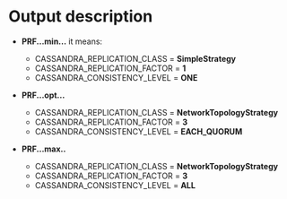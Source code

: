 # Output description
 

 - **PRF...min...** it means:
   - CASSANDRA_REPLICATION_CLASS = **SimpleStrategy** 
   - CASSANDRA_REPLICATION_FACTOR = **1** 
   - CASSANDRA_CONSISTENCY_LEVEL = **ONE**

 - **PRF...opt...**
   - CASSANDRA_REPLICATION_CLASS = **NetworkTopologyStrategy** 
   - CASSANDRA_REPLICATION_FACTOR = **3** 
   - CASSANDRA_CONSISTENCY_LEVEL = **EACH_QUORUM**

 - **PRF...max..**
   - CASSANDRA_REPLICATION_CLASS = **NetworkTopologyStrategy** 
   - CASSANDRA_REPLICATION_FACTOR = **3** 
   - CASSANDRA_CONSISTENCY_LEVEL = **ALL**